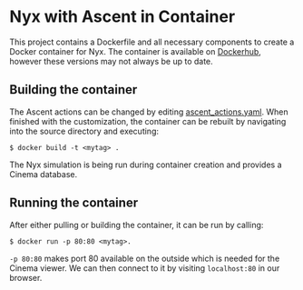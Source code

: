 # Nyx with Ascent in Container
This project contains a Dockerfile and all necessary components to create a Docker container for Nyx. 
The container is available on [Dockerhub](https://hub.docker.com/repository/docker/mswill/elwe_nyx), however these versions may not always be up to date.

## Building the container
The Ascent actions can be changed by editing [ascent_actions.yaml](https://github.com/m-s-will/nyx/blob/main/nyx/inputs/ascent/ascent_actions.yaml).
When finished with the customization, the container can be rebuilt by navigating into the source directory and executing:
	
	$ docker build -t <mytag> .

The Nyx simulation is being run during container creation and provides a Cinema database.

## Running the container
After either pulling or building the container, it can be run by calling:

    $ docker run -p 80:80 <mytag>.
    
`-p 80:80` makes port 80 available on the outside which is needed for the Cinema viewer. We can then connect to it by visiting `localhost:80` in our browser.
